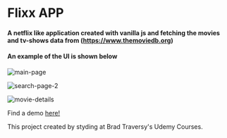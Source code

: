 # Flixx APP #

#### A netflix like application created with vanilla js and fetching the movies and tv-shows data from (https://www.themoviedb.org) ####

#### An example of the UI is shown below ####

![main-page](https://github.com/kostaskaplanis2001/flixx-app/assets/84383274/5b792999-3ae3-4fe6-a43e-626f226cf6a2)

![search-page-2](https://github.com/kostaskaplanis2001/flixx-app/assets/84383274/5a322fd4-3df8-4e33-b248-d97d2e70741a)

![movie-details](https://github.com/kostaskaplanis2001/flixx-app/assets/84383274/985428aa-88fd-435e-92b1-865adbf222b3)


Find a demo [here!](https://idyllic-pithivier-5d290a.netlify.app/)

This project created by styding at Brad Traversy's Udemy Courses.
